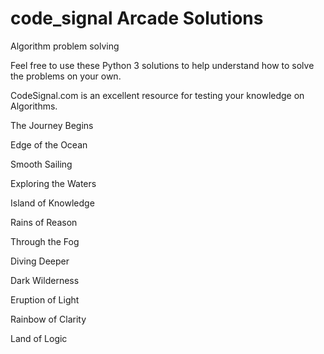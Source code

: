 # code_signal Arcade Solutions
Algorithm problem solving

Feel free to use these Python 3 solutions to help understand how to solve the problems on your own.

CodeSignal.com is an excellent resource for testing your knowledge on Algorithms.




The Journey Begins

Edge of the Ocean

Smooth Sailing

Exploring the Waters

Island of Knowledge

Rains of Reason

Through the Fog

Diving Deeper

Dark Wilderness

Eruption of Light

Rainbow of Clarity

Land of Logic
